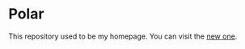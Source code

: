 # Polar

This repository used to be my homepage. You can visit the [new one](https://arthur.place/).

